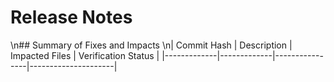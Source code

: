 # Release Notes
\n## Summary of Fixes and Impacts
\n| Commit Hash | Description | Impacted Files | Verification Status |
|-------------|-------------|----------------|---------------------|
